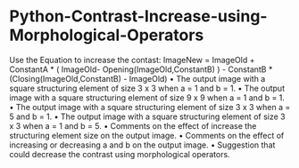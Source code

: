 # Python-Contrast-Increase-using-Morphological-Operators
Use the Equation to increase the contast: ImageNew = ImageOld + ConstantA * ( ImageOld- Opening(ImageOld,ConstantB) ) - ConstantB * (Closing(ImageOld,ConstantB) - ImageOld)
•         The output image with a square structuring element of size 3 x 3 when a = 1 and b = 1.
•         The output image with a square structuring element of size 9 x 9 when a = 1 and b = 1.
•         The output image with a square structuring element of size 3 x 3 when a = 5 and b = 1.
•         The output image with a square structuring element of size 3 x 3 when a = 1 and b = 5.
•         Comments on the effect of increase the structuring element size on the output image.
•         Comments on the effect of increasing or decreasing a and b on the output image.
•         Suggestion that could decrease the contrast using morphological operators.
